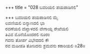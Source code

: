 +++
title = "028 ಬವರಿಯಲಿ ಪಯಪಾಡಿನಲಿ"

+++
ಬವರಿಯಲಿ ಪಯಪಾಡಿನಲಿ ಮೈ  
ಲವಣಿಯಲಿ ಬಿನ್ನಾಣದಲಿ ಭಾ  
ರವಣೆಯಲಿ ದೆಖ್ಖಾಳದಲಿ ವೇಗಾಯ್ಲ ರೇಖೆಯಲಿ   
ತಿವಿವ ಮೊನೆಯೊಂದರಲಿ ನೂರಂ  
ಗವನು ತೋರ್ಪ ವಿಭೇದದಲಿ ಕೌ                    
ರವ ಮಹೀಪತಿ ತೋರಿದನು ಶ್ರಮವನು ಕಠಾರಿಯಲಿ     ॥28॥